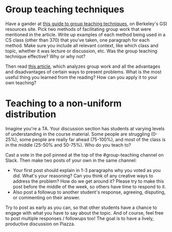 # Group teaching techniques

Have a gander at [this guide to group teaching techniques](http://gsi.berkeley.edu/gsi-guide-contents/discussion-intro/group-techniques/), on Berkeley's GSI resources site. Pick two methods of facilitating group work that were mentioned in the article. Write up examples of each method being used in a CS class (other than 370) that you've taken, one paragraph for each method. Make sure you include all relevant context, like which class and topic, whether it was lecture or discussion, etc. Was the group teaching technique effective? Why or why not?

Then read [this article](http://gsi.berkeley.edu/gsi-guide-contents/discussion-intro/group-guidelines/), which analyzes group work and all the advantages and disadvantages of certain ways to present problems. What is the most useful thing you learned from the reading? How can you apply it to your own teaching?

# Teaching to a non-uniform distribution

Imagine you're a TA. Your discussion section has students at varying levels of understanding in the course material. Some people are struggling (0-25%), some people are really far ahead (75-100%), and most of the class is in the middle (25-50% and 50-75%). Who do you teach to?

Cast a vote in the poll pinned at the top of the #group-teaching channel on Slack. Then make two posts of your own in the same channel:

* Your first post should explain in 1-3 paragraphs why you voted as you did. What's your reasoning? Can you think of any creative ways to address the problem? How do we get around it? Please try to make this post before the middle of the week, so others have time to respond to it.
* Also post a followup to another student's response, agreeing, disputing, or commenting on their answer.

Try to post as early as you can, so that other students have a chance to engage with what you have to say about the topic. And of course, feel free to post multiple responses / followups too! The goal is to have a lively, productive discussion on Piazza.